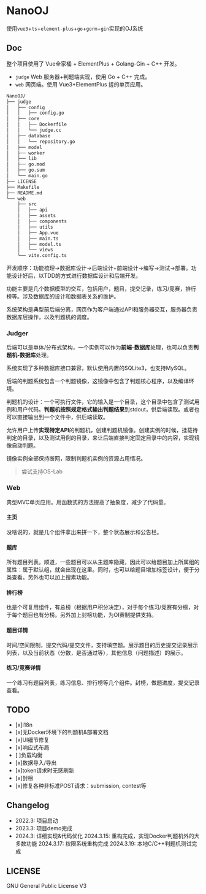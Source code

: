 # NanoOJ

使用`vue3`+`ts`+`element-plus`+`go`+`gorm`+`gin`实现的OJ系统

## Doc

整个项目使用了 Vue全家桶 + ElementPlus + Golang-Gin + C++ 开发。

- `judge` Web 服务器+判题端实现，使用 Go + C++ 完成。
- `web` 网页端。使用 Vue3+ElementPlus 搓的单页应用。

```bash
NanoOJ/
├── judge
│   ├── config
│   │   ├── config.go
│   ├── core
│   │   ├── Dockerfile
│   │   └── judge.cc
│   ├── database
│   │   └── repository.go
│   ├── model
│   ├── worker
│   ├── lib
│   ├── go.mod
│   ├── go.sum
│   └── main.go
├── LICENSE
├── Makefile
├── README.md
└── web
    ├── src
    │   ├── api
    │   ├── assets
    │   ├── components
    │   ├── utils
    │   ├── App.vue
    │   ├── main.ts
    │   ├── model.ts
    │   └── views
    └── vite.config.ts
```

开发顺序：功能梳理->数据库设计->后端设计+前端设计->编写->测试->部署。功能设计好后，以TDD的方式进行数据库设计和后端开发。

功能主要是几个数据模型的交互，包括用户，题目，提交记录，练习/竞赛，排行榜等。涉及数据库的设计和数据表关系的维护。

系统架构是典型前后端分离，网页作为客户端通过API和服务器交互，服务器负责数据库层操作，以及判题机的调度。

### Judger

后端可以是单体/分布式架构，一个实例可以作为**前端-数据库**处理，也可以负责**判题机-数据库**处理。

系统实现了多种数据库接口兼容，默认使用内置的SQLite3，也支持MySQL。

后端的判题系统包含一个判题镜像，这镜像中包含了判题核心程序，以及编译环境。

判题机的设计：一个可执行文件，它的输入是一个目录，这个目录中包含了测试用例和用户代码。**判题机按照规定格式输出判题结果**到stdout，供后端读取。或者也可以直接输出到一个文件中，供后端读取。

允许用户上传**实现特定API**的判题机，创建判题机镜像。创建实例的时候，挂载待判定的目录，以及测试用例的目录，来让后端直接判定固定目录中的内容，实现镜像自动判题。

镜像实例全部保持断网，限制判题机实例的资源占用情况。

>尝试支持OS-Lab

### Web

典型MVC单页应用。用函数式的方法提高了抽象度，减少了代码量。

#### 主页

没啥说的，就是几个组件拿出来拼一下，整个状态展示和公告栏。

#### 题库

所有题目列表。顺道，一些题目可以从主题库隐藏，因此可以给题目加上所属组的属性：属于默认组，就会出现在这里。同时，也可以给题目增加标签设计，便于分类查看。另外也可以加上搜素功能。

#### 排行榜

也是个可复用组件，有总榜（根据用户积分决定），对于每个练习/竞赛有分榜，对于每个题目也有分榜。另外加上封榜功能，为OI赛制提供支持。

#### 题目详情

时间/空间限制，提交代码/提交文件，支持填空题。展示题目的历史提交记录展示列表，以及当前状态（分数，是否通过等），其他信息（问题描述）的展示。

#### 练习/竞赛详情

一个练习有题目列表，练习信息、排行榜等几个组件。封榜，做题进度，提交记录查看。

## TODO

- [x]i18n
- [x]无Docker环境下的判题机&部署文档
- [x]UI细节修复
- [x]响应式布局
- [ ]负载均衡
- [x]数据导入/导出
- [x]token请求时无感刷新
- [x]封榜
- [x]修复各种非标准POST请求：submission, contest等

## Changelog

- 2022.3: 项目启动
- 2023.3: 项目demo完成
- 2024.3: 详细实现&代码优化
    2024.3.15: 重构完成，实现Docker判题机外的大多数功能
    2024.3.17: 权限系统重构完成
    2024.3.19: 本地C/C++判题机测试完成

## LICENSE

GNU General Public License V3
